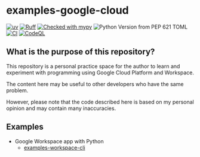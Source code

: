# examples-google-cloud

[![uv](https://img.shields.io/endpoint?url=https://raw.githubusercontent.com/astral-sh/uv/main/assets/badge/v0.json)](https://github.com/astral-sh/uv)
[![Ruff](https://img.shields.io/endpoint?url=https://raw.githubusercontent.com/astral-sh/ruff/main/assets/badge/v2.json)](https://github.com/astral-sh/ruff)
[![Checked with mypy](https://www.mypy-lang.org/static/mypy_badge.svg)](https://mypy-lang.org/)
![Python Version from PEP 621 TOML](https://img.shields.io/python/required-version-toml?tomlFilePath=https%3A%2F%2Fraw.githubusercontent.com%2Fsuzu-devworks%2Fexamples-google-cloud%2Frefs%2Fheads%2Fmain%2Fpyproject.toml)
[![CI](https://github.com/suzu-devworks/examples-google-cloud/actions/workflows/ci.yaml/badge.svg)](https://github.com/suzu-devworks/examples-google-cloud/actions/workflows/ci.yaml)
[![CodeQL](https://github.com/suzu-devworks/examples-google-cloud/actions/workflows/github-code-scanning/codeql/badge.svg)](https://github.com/suzu-devworks/examples-google-cloud/actions/workflows/github-code-scanning/codeql)

## What is the purpose of this repository?

This repository is a personal practice space for the author to learn and experiment with programming using Google Cloud Platform and Workspace.

The content here may be useful to other developers who have the same problem.

However, please note that the code described here is based on my personal opinion and may contain many inaccuracies.

## Examples

- Google Workspace app with Python
  - [examples-workspace-cli](./packages/examples-workspace-cli/README.md)
